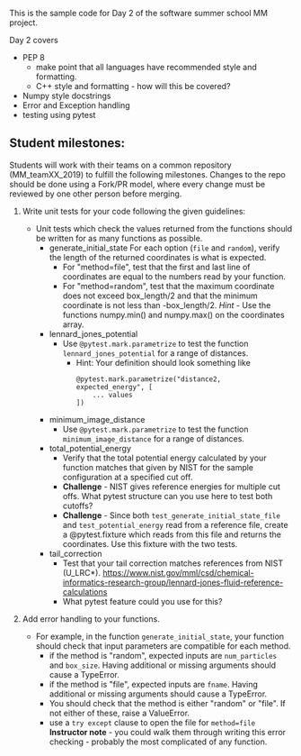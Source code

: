 This is the sample code for Day 2 of the software summer school MM project.

Day 2 covers
- PEP 8
    - make point that all languages have recommended style and formatting.
    - C++ style and formatting - how will this be covered?
- Numpy style docstrings
- Error and Exception handling
- testing using pytest

## Student milestones:
Students will work with their teams on a common repository (MM_teamXX_2019) to fulfill the following milestones. Changes to the repo should be done using a Fork/PR model, where every change must be reviewed by one other person before merging.
1. Write unit tests for your code following the given guidelines:
    - Unit tests which check the values returned from the functions should be written for as many functions as possible. 
        - generate_initial_state
            For each option (`file` and `random`), verify the length of the returned coordinates is what is expected. 
            - For "method=file", test that the first and last line of coordinates are equal to the numbers read by your function.
            - For "method=random", test that the maximum coordinate does not exceed box_length/2 and that the minimum coordinate is not less than -box_length/2. *Hint* - Use the functions numpy.min() and numpy.max() on the coordinates array.
        - lennard_jones_potential
             - Use `@pytest.mark.parametrize` to test the function `lennard_jones_potential` for a range of distances.
                - Hint: Your definition should look something like
                    ~~~
                    @pytest.mark.parametrize("distance2, expected_energy", [
                        ... values
                    ])
                    ~~~
        - minimum_image_distance
            - Use `@pytest.mark.parametrize` to test the function `minimum_image_distance` for a range of distances.
        - total_potential_energy
            - Verify that the total potential energy calculated by your function matches that given by NIST for the sample configuration at a specified cut off.
            - **Challenge** - NIST gives reference energies for multiple cut offs. What pytest structure can you use here to test both cutoffs?
            - **Challenge** - Since both `test_generate_initial_state_file` and `test_potential_energy` read from a reference file, create a @pytest.fixture which reads from this file and returns the coordinates. Use this fixture with the two tests.
        - tail_correction
            - Test that your tail correction matches references from NIST (U_LRC*). https://www.nist.gov/mml/csd/chemical-informatics-research-group/lennard-jones-fluid-reference-calculations
            - What pytest feature could you use for this?


1. Add error handling to your functions.
    - For example, in the function `generate_initial_state`, your function should check that input parameters are compatible for each method.
        - if the method is "random", expected inputs are `num_particles` and `box_size`. Having additional or missing arguments should cause a TypeError.
        - if the method is "file", expected inputs are `fname`. Having additional or missing arguments should cause a TypeError.
        - You should check that the method is either "random" or "file". If not either of these, raise a ValueError.
        - use a `try except` clause to open the file for `method=file`
    **Instructor note** - you could walk them through writing this error checking - probably the most complicated of any function.
